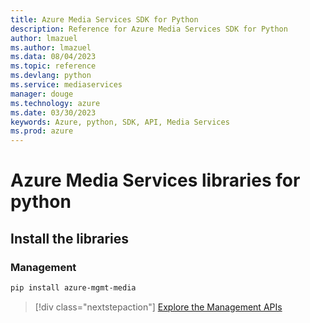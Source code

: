 ```yaml
---
title: Azure Media Services SDK for Python
description: Reference for Azure Media Services SDK for Python
author: lmazuel
ms.author: lmazuel
ms.data: 08/04/2023
ms.topic: reference
ms.devlang: python
ms.service: mediaservices
manager: douge
ms.technology: azure
ms.date: 03/30/2023
keywords: Azure, python, SDK, API, Media Services
ms.prod: azure
---
```

# Azure Media Services libraries for python

## Install the libraries


### Management

```bash
pip install azure-mgmt-media
```
> [!div class="nextstepaction"]
> [Explore the Management APIs](/python/api/overview/azure/mediaservices/management)